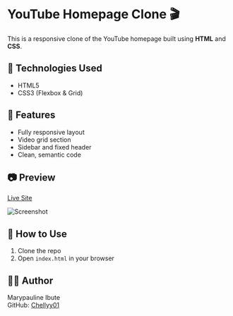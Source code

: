 # YouTube Homepage Clone 🎬

This is a responsive clone of the YouTube homepage built using **HTML** and **CSS**.

## 🔧 Technologies Used
- HTML5
- CSS3 (Flexbox & Grid)

## 📱 Features
- Fully responsive layout
- Video grid section
- Sidebar and fixed header
- Clean, semantic code

## 📷 Preview
[Live Site](https://chellyy01.github.io/YouTube-Clone/)

![Screenshot](./IMG_1392.png)

## 📂 How to Use
1. Clone the repo
2. Open `index.html` in your browser

## 🙋‍♀️ Author
Marypauline Ibute  
GitHub: [Chellyy01](https://github.com/Chellyy01)
